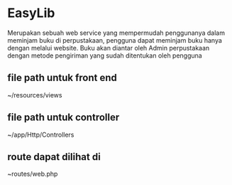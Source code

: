 # EasyLib

Merupakan sebuah web service yang mempermudah penggunanya dalam meminjam buku di perpustakaan, pengguna dapat meminjam buku hanya dengan melalui website. Buku akan diantar oleh Admin perpustakaan dengan metode pengiriman yang sudah ditentukan oleh pengguna

## file path untuk front end
~/resources/views

## file path untuk controller
~/app/Http/Controllers

## route dapat dilihat di
~routes/web.php
